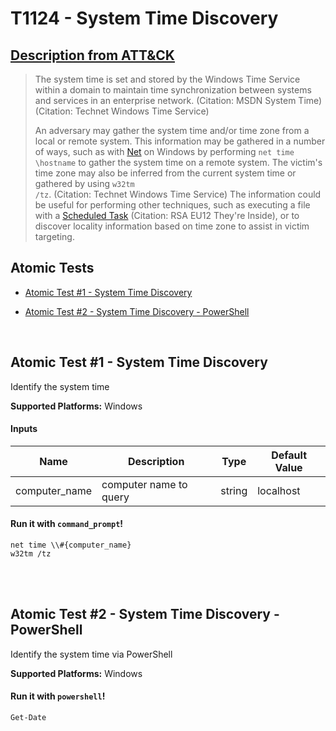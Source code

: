 # T1124 - System Time Discovery
## [Description from ATT&CK](https://attack.mitre.org/wiki/Technique/T1124)
<blockquote>The system time is set and stored by the Windows Time Service within a domain to maintain time synchronization between systems and services in an enterprise network. (Citation: MSDN System Time) (Citation: Technet Windows Time Service)

An adversary may gather the system time and/or time zone from a local or remote system. This information may be gathered in a number of ways, such as with [Net](https://attack.mitre.org/software/S0039) on Windows by performing <code>net time \\hostname</code> to gather the system time on a remote system. The victim's time zone may also be inferred from the current system time or gathered by using <code>w32tm /tz</code>. (Citation: Technet Windows Time Service) The information could be useful for performing other techniques, such as executing a file with a [Scheduled Task](https://attack.mitre.org/techniques/T1053) (Citation: RSA EU12 They're Inside), or to discover locality information based on time zone to assist in victim targeting.</blockquote>

## Atomic Tests

- [Atomic Test #1 - System Time Discovery](#atomic-test-1---system-time-discovery)

- [Atomic Test #2 - System Time Discovery - PowerShell](#atomic-test-2---system-time-discovery---powershell)


<br/>

## Atomic Test #1 - System Time Discovery
Identify the system time

**Supported Platforms:** Windows


#### Inputs
| Name | Description | Type | Default Value | 
|------|-------------|------|---------------|
| computer_name | computer name to query | string | localhost|


#### Run it with `command_prompt`! 
```
net time \\#{computer_name}
w32tm /tz
```



<br/>
<br/>

## Atomic Test #2 - System Time Discovery - PowerShell
Identify the system time via PowerShell

**Supported Platforms:** Windows



#### Run it with `powershell`! 
```
Get-Date
```



<br/>

